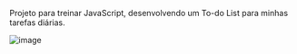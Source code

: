 Projeto para treinar JavaScript, desenvolvendo um To-do List para minhas tarefas diárias.

![image](https://user-images.githubusercontent.com/36935876/205938142-d649590f-52e9-46d1-bfba-4a7bc7d53073.png)
